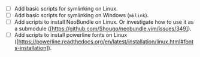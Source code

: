 - [ ] Add basic scripts for symlinking on Linux.
- [ ] Add basic scripts for symlinking on Windows (`mklink`).
- [ ] Add scripts to install NeoBundle on Linux. Or investigate how to use it as a submodule ([https://github.com/Shougo/neobundle.vim/issues/349]).
- [ ] Add scripts to install powerline fonts on Linux ([https://powerline.readthedocs.org/en/latest/installation/linux.html#fonts-installation]).
